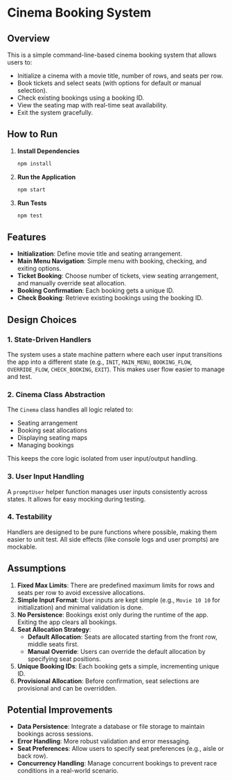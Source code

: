 # Cinema Booking System

## Overview

This is a simple command-line-based cinema booking system that allows users to:

- Initialize a cinema with a movie title, number of rows, and seats per row.
- Book tickets and select seats (with options for default or manual selection).
- Check existing bookings using a booking ID.
- View the seating map with real-time seat availability.
- Exit the system gracefully.

## How to Run

1. **Install Dependencies**

   ```bash
   npm install
   ```

2. **Run the Application**

   ```bash
   npm start
   ```

3. **Run Tests**
   ```bash
   npm test
   ```

## Features

- **Initialization**: Define movie title and seating arrangement.
- **Main Menu Navigation**: Simple menu with booking, checking, and exiting options.
- **Ticket Booking**: Choose number of tickets, view seating arrangement, and manually override seat allocation.
- **Booking Confirmation**: Each booking gets a unique ID.
- **Check Booking**: Retrieve existing bookings using the booking ID.

## Design Choices

### 1. **State-Driven Handlers**

The system uses a state machine pattern where each user input transitions the app into a different state (e.g., `INIT`, `MAIN_MENU`, `BOOKING_FLOW`, `OVERRIDE_FLOW`, `CHECK_BOOKING`, `EXIT`). This makes user flow easier to manage and test.

### 2. **Cinema Class Abstraction**

The `Cinema` class handles all logic related to:

- Seating arrangement
- Booking seat allocations
- Displaying seating maps
- Managing bookings

This keeps the core logic isolated from user input/output handling.

### 3. **User Input Handling**

A `promptUser` helper function manages user inputs consistently across states. It allows for easy mocking during testing.

### 4. **Testability**

Handlers are designed to be pure functions where possible, making them easier to unit test. All side effects (like console logs and user prompts) are mockable.

## Assumptions

1. **Fixed Max Limits**: There are predefined maximum limits for rows and seats per row to avoid excessive allocations.
2. **Simple Input Format**: User inputs are kept simple (e.g., `Movie 10 10` for initialization) and minimal validation is done.
3. **No Persistence**: Bookings exist only during the runtime of the app. Exiting the app clears all bookings.
4. **Seat Allocation Strategy**:
   - **Default Allocation**: Seats are allocated starting from the front row, middle seats first.
   - **Manual Override**: Users can override the default allocation by specifying seat positions.
5. **Unique Booking IDs**: Each booking gets a simple, incrementing unique ID.
6. **Provisional Allocation**: Before confirmation, seat selections are provisional and can be overridden.

## Potential Improvements

- **Data Persistence**: Integrate a database or file storage to maintain bookings across sessions.
- **Error Handling**: More robust validation and error messaging.
- **Seat Preferences**: Allow users to specify seat preferences (e.g., aisle or back row).
- **Concurrency Handling**: Manage concurrent bookings to prevent race conditions in a real-world scenario.
